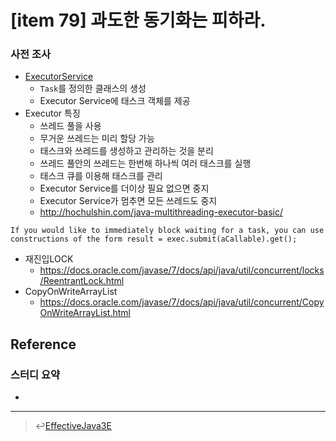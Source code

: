 # [item 79] 과도한 동기화는 피하라.

### 사전 조사
- [ExecutorService](https://docs.oracle.com/javase/7/docs/api/java/util/concurrent/ExecutorService.html)
    - `Task`를 정의한 클래스의 생성
    - Executor Service에 태스크 객체를 제공
- Executor 특징
    - 쓰레드 풀을 사용
    - 무거운 쓰레드는 미리 할당 가능
    - 태스크와 쓰레드를 생성하고 관리하는 것을 분리
    - 쓰레드 풀안의 쓰레드는 한번해 하나씩 여러 태스크를 실행
    - 태스크 큐를 이용해 태스크를 관리
    - Executor Service를 더이상 필요 없으면 중지
    - Executor Service가 멈추면 모든 쓰레드도 중지
    - <http://hochulshin.com/java-multithreading-executor-basic/>

```
If you would like to immediately block waiting for a task, you can use constructions of the form result = exec.submit(aCallable).get();
```

- 재진입LOCK
    - <https://docs.oracle.com/javase/7/docs/api/java/util/concurrent/locks/ReentrantLock.html>
- CopyOnWriteArrayList
    - <https://docs.oracle.com/javase/7/docs/api/java/util/concurrent/CopyOnWriteArrayList.html>


## Reference


### 스터디 요약
-
---

> :leftwards_arrow_with_hook:[EffectiveJava3E](/EffectiveJava3E/README.md)

